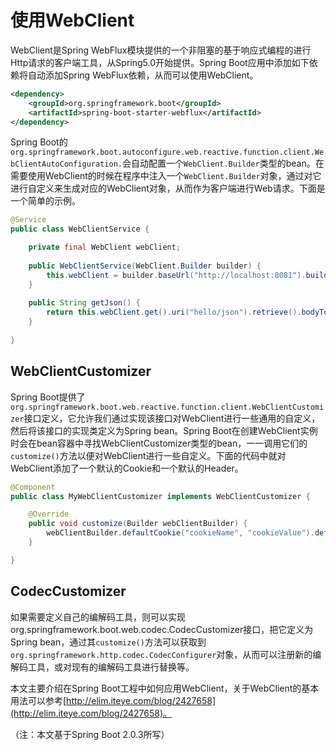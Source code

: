 # 使用WebClient

WebClient是Spring WebFlux模块提供的一个非阻塞的基于响应式编程的进行Http请求的客户端工具，从Spring5.0开始提供。Spring Boot应用中添加如下依赖将自动添加Spring WebFlux依赖，从而可以使用WebClient。

```xml
<dependency>
    <groupId>org.springframework.boot</groupId>
    <artifactId>spring-boot-starter-webflux</artifactId>
</dependency>
```

Spring Boot的`org.springframework.boot.autoconfigure.web.reactive.function.client.WebClientAutoConfiguration.`会自动配置一个`WebClient.Builder`类型的bean。在需要使用WebClient的时候在程序中注入一个`WebClient.Builder`对象，通过对它进行自定义来生成对应的WebClient对象，从而作为客户端进行Web请求。下面是一个简单的示例。

```java
@Service
public class WebClientService {

    private final WebClient webClient;
    
    public WebClientService(WebClient.Builder builder) {
        this.webClient = builder.baseUrl("http://localhost:8081").build();
    }
    
    public String getJson() {
        return this.webClient.get().uri("hello/json").retrieve().bodyToMono(String.class).block();
    }
    
}
```

## WebClientCustomizer

Spring Boot提供了`org.springframework.boot.web.reactive.function.client.WebClientCustomizer`接口定义，它允许我们通过实现该接口对WebClient进行一些通用的自定义，然后将该接口的实现类定义为Spring bean。Spring Boot在创建WebClient实例时会在bean容器中寻找WebClientCustomizer类型的bean，一一调用它们的`customize()`方法以便对WebClient进行一些自定义。下面的代码中就对WebClient添加了一个默认的Cookie和一个默认的Header。

```java
@Component
public class MyWebClientCustomizer implements WebClientCustomizer {

    @Override
    public void customize(Builder webClientBuilder) {
        webClientBuilder.defaultCookie("cookieName", "cookieValue").defaultHeader("headerName", "headerValue");
    }

}
```

## CodecCustomizer

如果需要定义自己的编解码工具，则可以实现org.springframework.boot.web.codec.CodecCustomizer接口，把它定义为Spring bean，通过其`customize()`方法可以获取到`org.springframework.http.codec.CodecConfigurer`对象，从而可以注册新的编解码工具，或对现有的编解码工具进行替换等。

本文主要介绍在Spring Boot工程中如何应用WebClient，关于WebClient的基本用法可以参考[http://elim.iteye.com/blog/2427658](http://elim.iteye.com/blog/2427658)。

（注：本文基于Spring Boot 2.0.3所写）